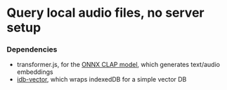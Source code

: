 # Query local audio files, no server setup

### Dependencies
- transformer.js, for the [ONNX CLAP model](https://huggingface.co/Xenova/clap-htsat-unfused), which generates text/audio embeddings
- [idb-vector](https://github.com/PaulKinlan/idb-vector), which wraps indexedDB for a simple vector DB
